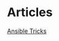 # Articles

[Ansible Tricks](https://zwischenzugs.com/2021/08/27/five-ansible-techniques-i-wish-id-known-earlier/)
